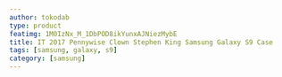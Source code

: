 ```yaml
---
author: tokodab
type: product
featimg: 1M0IzNx_M_1DbPOD8ikYunxAJNiezMybE
title: IT 2017 Pennywise Clown Stephen King Samsung Galaxy S9 Case
tags: [samsung, galaxy, s9]
category: [samsung]
---
```

